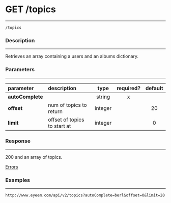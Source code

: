 # GET /topics    
***
`/topics`

### Description
***
Retrieves an array containing a users and an albums dictionary.

### Parameters
***

|parameter| description| type |required? |default|
|:---------|:--------------|:----------:|:------------:|:------------:|
|**autoComplete**||string|x||
|**offset**|num of topics to return|integer||20|
|**limit**|offset of topics to start at|integer||0|

### Response
***


200 and an array of topics.

[Errors](https://github.com/eyeem/API/blob/master/resources/errors.md)

### Examples
***

`http://www.eyeem.com/api/v2/topics?autoComplete=berl&offset=0&limit=20`


